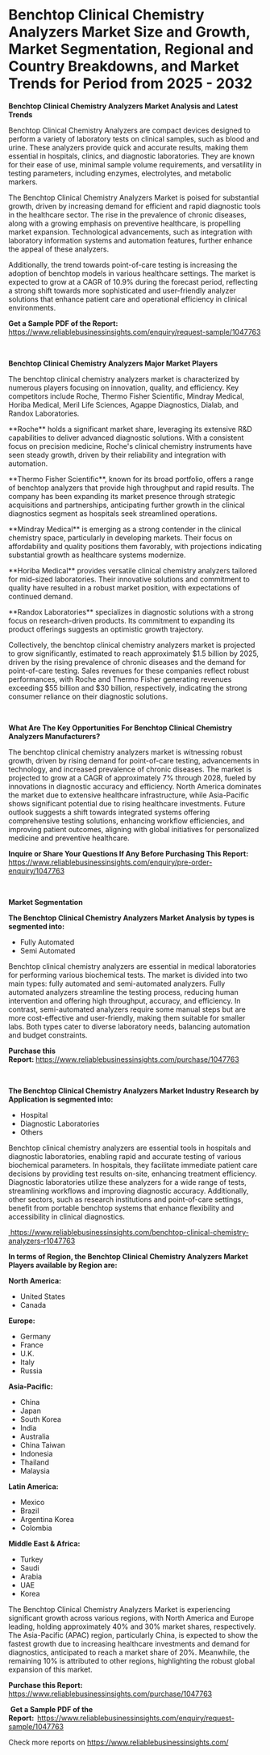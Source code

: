 <p><h1>Benchtop Clinical Chemistry Analyzers Market Size and Growth, Market Segmentation, Regional and Country Breakdowns, and Market Trends for Period from 2025 -  2032</h1></p><p><strong>Benchtop Clinical Chemistry Analyzers Market Analysis and Latest Trends</strong></p>
<p><p>Benchtop Clinical Chemistry Analyzers are compact devices designed to perform a variety of laboratory tests on clinical samples, such as blood and urine. These analyzers provide quick and accurate results, making them essential in hospitals, clinics, and diagnostic laboratories. They are known for their ease of use, minimal sample volume requirements, and versatility in testing parameters, including enzymes, electrolytes, and metabolic markers.</p><p>The Benchtop Clinical Chemistry Analyzers Market is poised for substantial growth, driven by increasing demand for efficient and rapid diagnostic tools in the healthcare sector. The rise in the prevalence of chronic diseases, along with a growing emphasis on preventive healthcare, is propelling market expansion. Technological advancements, such as integration with laboratory information systems and automation features, further enhance the appeal of these analyzers.</p><p>Additionally, the trend towards point-of-care testing is increasing the adoption of benchtop models in various healthcare settings. The market is expected to grow at a CAGR of 10.9% during the forecast period, reflecting a strong shift towards more sophisticated and user-friendly analyzer solutions that enhance patient care and operational efficiency in clinical environments.</p></p>
<p><strong>Get a Sample PDF of the Report:&nbsp;</strong> <a href="https://www.reliablebusinessinsights.com/enquiry/request-sample/1047763?utm_campaign=2239&utm_medium=2&utm_source=Github&utm_content=ia&utm_term=04032025&utm_id=benchtop-clinical-chemistry-analyzers">https://www.reliablebusinessinsights.com/enquiry/request-sample/1047763</a></p>
<p>&nbsp;</p>
<p><strong>Benchtop Clinical Chemistry Analyzers Major Market Players</strong></p>
<p><p>The benchtop clinical chemistry analyzers market is characterized by numerous players focusing on innovation, quality, and efficiency. Key competitors include Roche, Thermo Fisher Scientific, Mindray Medical, Horiba Medical, Meril Life Sciences, Agappe Diagnostics, Dialab, and Randox Laboratories.</p><p>**Roche** holds a significant market share, leveraging its extensive R&D capabilities to deliver advanced diagnostic solutions. With a consistent focus on precision medicine, Roche's clinical chemistry instruments have seen steady growth, driven by their reliability and integration with automation.</p><p>**Thermo Fisher Scientific**, known for its broad portfolio, offers a range of benchtop analyzers that provide high throughput and rapid results. The company has been expanding its market presence through strategic acquisitions and partnerships, anticipating further growth in the clinical diagnostics segment as hospitals seek streamlined operations.</p><p>**Mindray Medical** is emerging as a strong contender in the clinical chemistry space, particularly in developing markets. Their focus on affordability and quality positions them favorably, with projections indicating substantial growth as healthcare systems modernize.</p><p>**Horiba Medical** provides versatile clinical chemistry analyzers tailored for mid-sized laboratories. Their innovative solutions and commitment to quality have resulted in a robust market position, with expectations of continued demand.</p><p>**Randox Laboratories** specializes in diagnostic solutions with a strong focus on research-driven products. Its commitment to expanding its product offerings suggests an optimistic growth trajectory.</p><p>Collectively, the benchtop clinical chemistry analyzers market is projected to grow significantly, estimated to reach approximately $1.5 billion by 2025, driven by the rising prevalence of chronic diseases and the demand for point-of-care testing. Sales revenues for these companies reflect robust performances, with Roche and Thermo Fisher generating revenues exceeding $55 billion and $30 billion, respectively, indicating the strong consumer reliance on their diagnostic solutions.</p></p>
<p>&nbsp;</p>
<p><strong>What Are The Key Opportunities For Benchtop Clinical Chemistry Analyzers Manufacturers?</strong></p>
<p><p>The benchtop clinical chemistry analyzers market is witnessing robust growth, driven by rising demand for point-of-care testing, advancements in technology, and increased prevalence of chronic diseases. The market is projected to grow at a CAGR of approximately 7% through 2028, fueled by innovations in diagnostic accuracy and efficiency. North America dominates the market due to extensive healthcare infrastructure, while Asia-Pacific shows significant potential due to rising healthcare investments. Future outlook suggests a shift towards integrated systems offering comprehensive testing solutions, enhancing workflow efficiencies, and improving patient outcomes, aligning with global initiatives for personalized medicine and preventive healthcare.</p></p>
<p><strong>Inquire or Share Your Questions If Any Before Purchasing This Report:</strong> <a href="https://www.reliablebusinessinsights.com/enquiry/pre-order-enquiry/1047763?utm_campaign=2239&utm_medium=2&utm_source=Github&utm_content=ia&utm_term=04032025&utm_id=benchtop-clinical-chemistry-analyzers">https://www.reliablebusinessinsights.com/enquiry/pre-order-enquiry/1047763</a></p>
<p>&nbsp;</p>
<p><strong>Market Segmentation</strong></p>
<p><strong>The Benchtop Clinical Chemistry Analyzers Market Analysis by types is segmented into:</strong></p>
<p><ul><li>Fully Automated</li><li>Semi Automated</li></ul></p>
<p><p>Benchtop clinical chemistry analyzers are essential in medical laboratories for performing various biochemical tests. The market is divided into two main types: fully automated and semi-automated analyzers. Fully automated analyzers streamline the testing process, reducing human intervention and offering high throughput, accuracy, and efficiency. In contrast, semi-automated analyzers require some manual steps but are more cost-effective and user-friendly, making them suitable for smaller labs. Both types cater to diverse laboratory needs, balancing automation and budget constraints.</p></p>
<p><strong>Purchase this Report:&nbsp;</strong><a href="https://www.reliablebusinessinsights.com/purchase/1047763?utm_campaign=2239&utm_medium=2&utm_source=Github&utm_content=ia&utm_term=04032025&utm_id=benchtop-clinical-chemistry-analyzers">https://www.reliablebusinessinsights.com/purchase/1047763</a></p>
<p>&nbsp;</p>
<p><strong>The Benchtop Clinical Chemistry Analyzers Market Industry Research by Application is segmented into:</strong></p>
<p><ul><li>Hospital</li><li>Diagnostic Laboratories</li><li>Others</li></ul></p>
<p><p>Benchtop clinical chemistry analyzers are essential tools in hospitals and diagnostic laboratories, enabling rapid and accurate testing of various biochemical parameters. In hospitals, they facilitate immediate patient care decisions by providing test results on-site, enhancing treatment efficiency. Diagnostic laboratories utilize these analyzers for a wide range of tests, streamlining workflows and improving diagnostic accuracy. Additionally, other sectors, such as research institutions and point-of-care settings, benefit from portable benchtop systems that enhance flexibility and accessibility in clinical diagnostics.</p></p>
<p><a href="https://www.reliablebusinessinsights.com/benchtop-clinical-chemistry-analyzers-r1047763?utm_campaign=2239&utm_medium=2&utm_source=Github&utm_content=ia&utm_term=04032025&utm_id=benchtop-clinical-chemistry-analyzers">&nbsp;https://www.reliablebusinessinsights.com/benchtop-clinical-chemistry-analyzers-r1047763</a></p>
<p><strong>In terms of Region, the Benchtop Clinical Chemistry Analyzers Market Players available by Region are:</strong></p>
<p>
    <p> <strong> North America: </strong>
        <ul>
            <li>United States</li>
            <li>Canada</li>
        </ul>
        </p> 
    <p> <strong> Europe: </strong>
        <ul>
            <li>Germany</li>
            <li>France</li>
            <li>U.K.</li>
            <li>Italy</li>
            <li>Russia</li>
        </ul>
        </p> 
    <p> <strong> Asia-Pacific: </strong>
        <ul>
            <li>China</li>
            <li>Japan</li>
            <li>South Korea</li>
            <li>India</li>
            <li>Australia</li>
            <li>China Taiwan</li>
            <li>Indonesia</li>
            <li>Thailand</li>
            <li>Malaysia</li>
        </ul>
        </p> 
    <p> <strong> Latin America: </strong>
        <ul>
            <li>Mexico</li>
            <li>Brazil</li>
            <li>Argentina Korea</li>
            <li>Colombia</li>
        </ul>
        </p> 
    <p> <strong> Middle East & Africa: </strong>
        <ul>
            <li>Turkey</li>
            <li>Saudi</li>
            <li>Arabia</li>
            <li>UAE</li>
            <li>Korea</li>
        </ul>
    </p>
    </p>
<p><p>The Benchtop Clinical Chemistry Analyzers Market is experiencing significant growth across various regions, with North America and Europe leading, holding approximately 40% and 30% market shares, respectively. The Asia-Pacific (APAC) region, particularly China, is expected to show the fastest growth due to increasing healthcare investments and demand for diagnostics, anticipated to reach a market share of 20%. Meanwhile, the remaining 10% is attributed to other regions, highlighting the robust global expansion of this market.</p></p>
<p><strong>Purchase this Report: </strong><a href="https://www.reliablebusinessinsights.com/purchase/1047763?utm_campaign=2239&utm_medium=2&utm_source=Github&utm_content=ia&utm_term=04032025&utm_id=benchtop-clinical-chemistry-analyzers">https://www.reliablebusinessinsights.com/purchase/1047763</a></p>
<p>&nbsp;<strong>Get a Sample PDF of the Report:&nbsp;&nbsp;</strong><a href="https://www.reliablebusinessinsights.com/enquiry/request-sample/1047763?utm_campaign=2239&utm_medium=2&utm_source=Github&utm_content=ia&utm_term=04032025&utm_id=benchtop-clinical-chemistry-analyzers">https://www.reliablebusinessinsights.com/enquiry/request-sample/1047763</a></p>
<p><strong></strong></p>
<p>Check more reports on <a href="https://www.reliablebusinessinsights.com/?utm_campaign=2239&utm_medium=2&utm_source=Github&utm_content=ia&utm_term=04032025&utm_id=benchtop-clinical-chemistry-analyzers">https://www.reliablebusinessinsights.com/</a></p>
